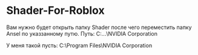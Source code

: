 # Shader-For-Roblox

Вам нужно будет открыть папку Shader после чего переместить папку Ansel по указзанному путю.
Путь: C:\...\NVIDIA Corporation

У меня такой пусть: C:\Program Files\NVIDIA Corporation
